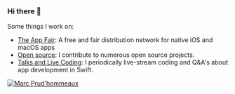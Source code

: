 ### Hi there 👋

Some things I work on:

* [The App Fair](https://appfair.net): A free and fair distribution network for native iOS and macOS apps
* [Open source](https://github.com/marcprux): I contribute to numerous open source projects.
* [Talks and Live Coding](https://www.linkedin.com/in/marcprux/): I periodically live-stream coding and Q&A's about app development in Swift.

[![Marc Prud'hommeaux](https://github-readme-stats.vercel.app/api?username=marcprux&theme=swift&count_private=true&disable_animations=true&hide=stars)](https://github.com/marcprux/)
